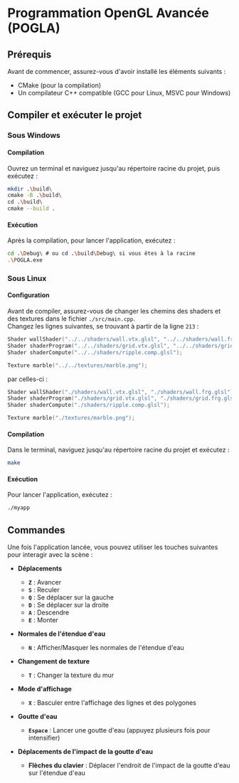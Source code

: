# Programmation OpenGL Avancée (POGLA)

## Prérequis

Avant de commencer, assurez-vous d'avoir installé les éléments suivants :
- CMake (pour la compilation)
- Un compilateur C++ compatible (GCC pour Linux, MSVC pour Windows)

## Compiler et exécuter le projet

### Sous Windows

#### Compilation

Ouvrez un terminal et naviguez jusqu'au répertoire racine du projet, puis exécutez :

```sh
mkdir .\build\
cmake -B .\build\
cd .\build\
cmake --build .
```

#### Exécution

Après la compilation, pour lancer l'application, exécutez :

```sh
cd .\Debug\ # ou cd .\build\Debug\ si vous êtes à la racine
.\POGLA.exe
```

### Sous Linux

#### Configuration

Avant de compiler, assurez-vous de changer les chemins des shaders et des textures dans le fichier `./src/main.cpp`.  
Changez les lignes suivantes, se trouvant à partir de la ligne `213` :

```cpp
Shader wallShader("../../shaders/wall.vtx.glsl", "../../shaders/wall.frg.glsl");
Shader shaderProgram("../../shaders/grid.vtx.glsl", "../../shaders/grid.frg.glsl", "../../shaders/grid.tess.ctrl.glsl", "../../shaders/grid.tess.eval.glsl");
Shader shaderCompute("../../shaders/ripple.comp.glsl");

Texture marble("../../textures/marble.png");
```

par celles-ci :

```cpp
Shader wallShader("./shaders/wall.vtx.glsl", "./shaders/wall.frg.glsl");
Shader shaderProgram("./shaders/grid.vtx.glsl", "./shaders/grid.frg.glsl", "./shaders/grid.tess.ctrl.glsl", "./shaders/grid.tess.eval.glsl");
Shader shaderCompute("./shaders/ripple.comp.glsl");

Texture marble("./textures/marble.png");
```

#### Compilation

Dans le terminal, naviguez jusqu'au répertoire racine du projet et exécutez :

```sh
make
```

#### Exécution

Pour lancer l'application, exécutez :

```sh
./myapp
```

## Commandes

Une fois l'application lancée, vous pouvez utiliser les touches suivantes pour interagir avec la scène :

- **Déplacements**
    - **`Z`** : Avancer
    - **`S`** : Reculer
    - **`Q`** : Se déplacer sur la gauche
    - **`D`** : Se déplacer sur la droite
    - **`A`** : Descendre
    - **`E`** : Monter

- **Normales de l'étendue d'eau**
    - **`N`** : Afficher/Masquer les normales de l'étendue d'eau

- **Changement de texture**
    - **`T`** : Changer la texture du mur

- **Mode d'affichage**
    - **`X`** : Basculer entre l'affichage des lignes et des polygones

- **Goutte d'eau**
    - **`Espace`** : Lancer une goutte d'eau (appuyez plusieurs fois pour intensifier)

- **Déplacements de l'impact de la goutte d'eau**
    - **Flèches du clavier** : Déplacer l'endroit de l'impact de la goutte d'eau sur l'étendue d'eau